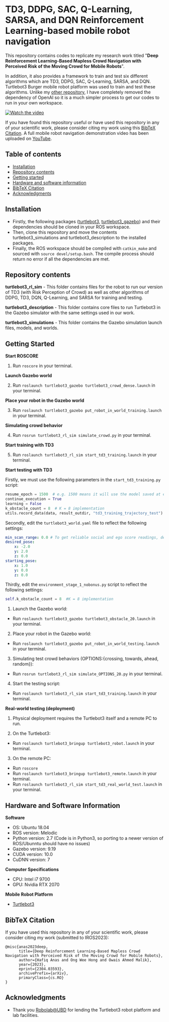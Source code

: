 # TD3, DDPG, SAC, Q-Learning, SARSA, and DQN Reinforcement Learning-based mobile robot navigation

This repository contains codes to replicate my research work titled "**Deep Reinforcement Learning-Based Mapless Crowd Navigation with Perceived Risk of the Moving Crowd for Mobile Robots**". 

In addition, it also provides a framework to train and test six different algorithms which are TD3, DDPG, SAC, Q-Learning, SARSA, and DQN. Turtlebot3 Burger mobile robot platform was used to train and test these algorithms. Unlike my [other repository](https://github.com/zerosansan/dqn_qlearning_sarsa_mobile_robot_navigation), I have completely removed the dependency of OpenAI so it is a much simpler process to get our codes to run in your own workspace.

[![Watch the video](https://img.youtube.com/vi/djD9mfPQRgc/maxresdefault.jpg)](https://youtu.be/djD9mfPQRgc)

If you have found this repository useful or have used this repository in any of your scientific work, please consider citing my work using this [BibTeX Citation](#bibtex-citation). A full mobile robot navigation demonstration video has been uploaded on [YouTube](https://www.youtube.com/watch?v=djD9mfPQRgc&t=1s).

## Table of contents

* [Installation](#installation)
* [Repository contents](#repository-contents)
* [Getting started](#getting-started)
* [Hardware and software information](#hardware-and-software-information)
* [BibTeX Citation](#bibtex-citation)
* [Acknowledgments](#acknowledgments)

## Installation

- Firstly, the following packages ([turtlebot3](http://wiki.ros.org/turtlebot3), [turtlebot3_gazebo](http://wiki.ros.org/turtlebot3_gazebo)) and their dependencies should be cloned in your ROS workspace.
- Then, clone this repository and move the contents turtlebot3_simulations and turtlebot3_description to the installed packages.
- Finally, the ROS workspace should be compiled with `catkin_make` and sourced with `source devel/setup.bash`. The compile process should return no error if all the dependencies are met. 

## Repository contents

**turtlebot3_rl_sim** - This folder contains files for the robot to run our version of TD3 (with Risk Perception of Crowd) as well as other algorithms of DDPG, TD3, DQN, Q-Learning, and SARSA for training and testing.

**turtlebot3_description** - This folder contains core files to run Turtlebot3 in the Gazebo simulator with the same settings used in our work.

**turtlebot3_simulations** - This folder contains the Gazebo simulation launch files, models, and worlds.

## Getting Started

**Start ROSCORE**

1. Run `roscore` in your terminal.

**Launch Gazebo world**

2. Run `roslaunch turtlebot3_gazebo turtlebot3_crowd_dense.launch` in your terminal.

**Place your robot in the Gazebo world** 

3. Run `roslaunch turtlebot3_gazebo put_robot_in_world_training.launch` in your terminal.

**Simulating crowd behavior** 

4. Run `rosrun turtlebot3_rl_sim simulate_crowd.py` in your terminal.

**Start training with TD3** 

5. Run `roslaunch turtlebot3_rl_sim start_td3_training.launch` in your terminal.

**Start testing with TD3**

Firstly, we must use the following parameters in the `start_td3_training.py` script:
```python
resume_epoch = 1500  # e.g. 1500 means it will use the model saved at episode 1500
continue_execution = True
learning = False
k_obstacle_count = 8  # K = 8 implementation
utils.record_data(data, result_outdir, "td3_training_trajectory_test") <-- Change the string name accordingly, to avoid overwriting the training results file
```
Secondly, edit the `turtlebot3_world.yaml` file to reflect the following settings:
```yaml
min_scan_range: 0.0 # To get reliable social and ego score readings, depending on evaluation metrics
desired_pose:
    x: -2.0
    y: 2.0
    z: 0.0
starting_pose:
    x: 1.0
    y: 0.0
    z: 0.0
```
Thirdly, edit the `environment_stage_1_nobonus.py` script to reflect the following settings:
```python
self.k_obstacle_count = 8  #K = 8 implementation
```
1. Launch the Gazebo world:
- Run `roslaunch turtlebot3_gazebo turtlebot3_obstacle_20.launch` in your terminal.
2. Place your robot in the Gazebo world:
- Run `roslaunch turtlebot3_gazebo put_robot_in_world_testing.launch` in your terminal.
3. Simulating test crowd behaviors (OPTIONS:{crossing, towards, ahead, random}):
- Run `rosrun turtlebot3_rl_sim simulate_OPTIONS_20.py` in your terminal.
4. Start the testing script:
- Run `roslaunch turtlebot3_rl_sim start_td3_training.launch` in your terminal.

**Real-world testing (deployment)** 

1. Physical deployment requires the Turtlebot3 itself and a remote PC to run.

2. On the Turtlebot3:
- Run `roslaunch turtlebot3_bringup turtlebot3_robot.launch` in your terminal.

3. On the remote PC:
- Run `roscore`
- Run `roslaunch turtlebot3_bringup turtlebot3_remote.launch` in your terminal.
- Run `roslaunch turtlebot3_rl_sim start_td3_real_world_test.launch` in your terminal.

## Hardware and Software Information

**Software**

- OS: Ubuntu 18.04
- ROS version: Melodic
- Python version: 2.7 (Code is in Python3, so porting to a newer version of ROS/Ubunntu should have no issues)
- Gazebo version: 9.19
- CUDA version: 10.0
- CuDNN version: 7

**Computer Specifications**

- CPU: Intel i7 9700
- GPU: Nvidia RTX 2070

**Mobile Robot Platform**

- [Turtlebot3](https://emanual.robotis.com/docs/en/platform/turtlebot3/overview/)

## BibTeX Citation

If you have used this repository in any of your scientific work, please consider citing my work (submitted to IROS2023):

```
@misc{anas2023deep,
      title={Deep Reinforcement Learning-Based Mapless Crowd Navigation with Perceived Risk of the Moving Crowd for Mobile Robots}, 
      author={Hafiq Anas and Ong Wee Hong and Owais Ahmed Malik},
      year={2023},
      eprint={2304.03593},
      archivePrefix={arXiv},
      primaryClass={cs.RO}
}
```

## Acknowledgments

* Thank you [Robolab@UBD](https://ailab.space/) for lending the Turtlebot3 robot platform and lab facilities.

